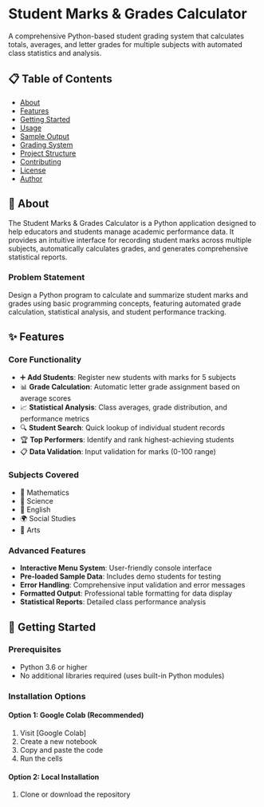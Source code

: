 # Student Marks & Grades Calculator

A comprehensive Python-based student grading system that calculates totals, averages, and letter grades for multiple subjects with automated class statistics and analysis.

## 📋 Table of Contents

- [About](#about)
- [Features](#features)
- [Getting Started](#getting-started)
- [Usage](#usage)
- [Sample Output](#sample-output)
- [Grading System](#grading-system)
- [Project Structure](#project-structure)
- [Contributing](#contributing)
- [License](#license)
- [Author](#author)

## 🎯 About

The Student Marks & Grades Calculator is a Python application designed to help educators and students manage academic performance data. It provides an intuitive interface for recording student marks across multiple subjects, automatically calculates grades, and generates comprehensive statistical reports.

### Problem Statement
Design a Python program to calculate and summarize student marks and grades using basic programming concepts, featuring automated grade calculation, statistical analysis, and student performance tracking.

## ✨ Features

### Core Functionality
- ➕ **Add Students**: Register new students with marks for 5 subjects
- 📊 **Grade Calculation**: Automatic letter grade assignment based on average scores
- 📈 **Statistical Analysis**: Class averages, grade distribution, and performance metrics
- 🔍 **Student Search**: Quick lookup of individual student records
- 🏆 **Top Performers**: Identify and rank highest-achieving students
- 📋 **Data Validation**: Input validation for marks (0-100 range)

### Subjects Covered
- 📐 Mathematics
- 🧪 Science  
- 📝 English
- 🌍 Social Studies
- 🎨 Arts

### Advanced Features
- **Interactive Menu System**: User-friendly console interface
- **Pre-loaded Sample Data**: Includes demo students for testing
- **Error Handling**: Comprehensive input validation and error messages
- **Formatted Output**: Professional table formatting for data display
- **Statistical Reports**: Detailed class performance analysis

## 🚀 Getting Started

### Prerequisites
- Python 3.6 or higher
- No additional libraries required (uses built-in Python modules)

### Installation Options

#### Option 1: Google Colab (Recommended)
1. Visit [Google Colab]
2. Create a new notebook
3. Copy and paste the code
4. Run the cells

#### Option 2: Local Installation
1. Clone or download the repository
